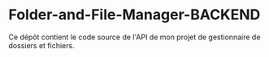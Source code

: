 # Folder-and-File-Manager-BACKEND
Ce dépôt contient le code source de l'API de mon projet de gestionnaire de dossiers et fichiers.
